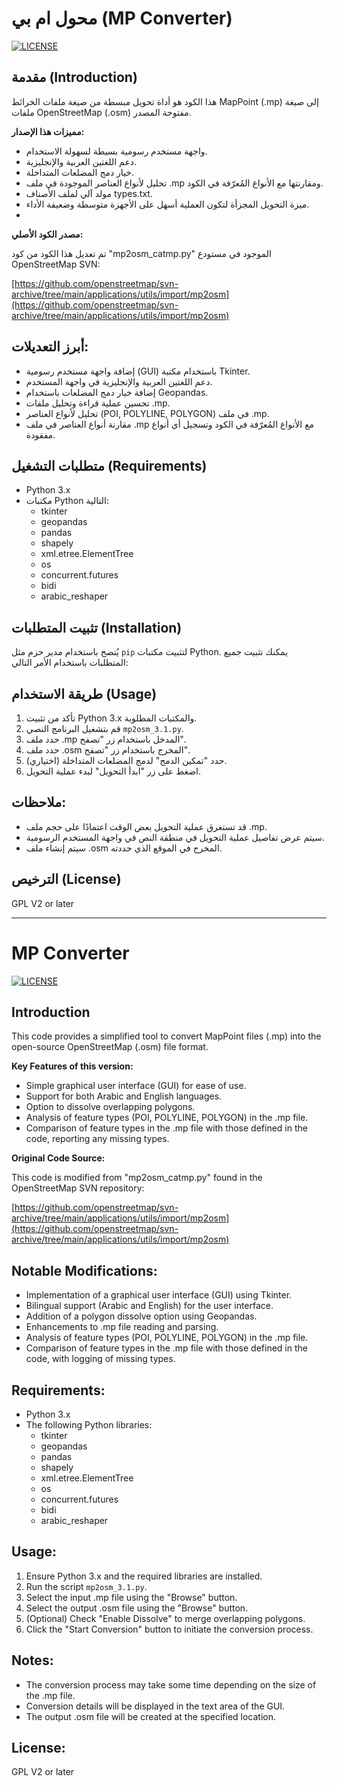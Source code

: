 # محول ام بي (MP Converter)

[![LICENSE](https://img.shields.io/badge/license-GPL%20V2%20or%20later-green)](https://www.gnu.org/licenses/old-licenses/gpl-2.0.en.html)

## مقدمة (Introduction)

هذا الكود هو أداة تحويل مبسطة من صيغة ملفات الخرائط MapPoint (.mp) إلى صيغة ملفات OpenStreetMap (.osm) مفتوحة المصدر. 

**مميزات هذا الإصدار:**

* واجهة مستخدم رسومية بسيطة لسهولة الاستخدام.
* دعم اللغتين العربية والإنجليزية.
* خيار دمج المضلعات المتداخلة.
* تحليل لأنواع العناصر الموجودة في ملف .mp ومقارنتها مع الأنواع المُعرّفة في الكود.
* مولد آلي لملف الأصناف types.txt.
* ميزة التحويل المجزأة لتكون العملية أسهل على الأجهزة متوسطة وضعيفة الأداء.
* 
**مصدر الكود الأصلي:**

تم تعديل هذا الكود من كود "mp2osm_catmp.py" الموجود في مستودع OpenStreetMap SVN:

[https://github.com/openstreetmap/svn-archive/tree/main/applications/utils/import/mp2osm](https://github.com/openstreetmap/svn-archive/tree/main/applications/utils/import/mp2osm)

## أبرز التعديلات:

* إضافة واجهة مستخدم رسومية (GUI) باستخدام مكتبة Tkinter.
* دعم اللغتين العربية والإنجليزية في واجهة المستخدم.
* إضافة خيار دمج المضلعات باستخدام Geopandas.
* تحسين عملية قراءة وتحليل ملفات .mp.
* تحليل لأنواع العناصر (POI, POLYLINE, POLYGON) في ملف .mp.
* مقارنة أنواع العناصر في ملف .mp مع الأنواع المُعرّفة في الكود وتسجيل أي أنواع مفقودة.

## متطلبات التشغيل (Requirements)

* Python 3.x
* مكتبات Python التالية:
    * tkinter
    * geopandas
    * pandas
    * shapely
    * xml.etree.ElementTree
    * os
    * concurrent.futures
    * bidi
    * arabic_reshaper
##  تثبيت المتطلبات (Installation)

 يُنصح باستخدام مدير حزم مثل `pip` لتثبيت مكتبات Python. يمكنك تثبيت جميع المتطلبات باستخدام الأمر التالي:

## طريقة الاستخدام (Usage)

1.  تأكد من تثبيت Python 3.x والمكتبات المطلوبة.
2.  قم بتشغيل البرنامج النصي `mp2osm_3.1.py`.
3.  حدد ملف .mp المدخل باستخدام زر "تصفح".
4.  حدد ملف .osm المخرج باستخدام زر "تصفح".
5.  (اختياري) حدد "تمكين الدمج" لدمج المضلعات المتداخلة.
6.  اضغط على زر "ابدأ التحويل" لبدء عملية التحويل.

## ملاحظات:

* قد تستغرق عملية التحويل بعض الوقت اعتمادًا على حجم ملف .mp.
* سيتم عرض تفاصيل عملية التحويل في منطقة النص في واجهة المستخدم الرسومية.
* سيتم إنشاء ملف .osm المخرج في الموقع الذي حددته.

## الترخيص (License)

GPL V2 or later

---

# MP Converter

[![LICENSE](https://img.shields.io/badge/license-GPL%20V2%20or%20later-green)](https://www.gnu.org/licenses/old-licenses/gpl-2.0.en.html)

## Introduction

This code provides a simplified tool to convert MapPoint files (.mp) into the open-source OpenStreetMap (.osm) file format.

**Key Features of this version:**

* Simple graphical user interface (GUI) for ease of use.
* Support for both Arabic and English languages.
* Option to dissolve overlapping polygons.
* Analysis of feature types (POI, POLYLINE, POLYGON) in the .mp file.
* Comparison of feature types in the .mp file with those defined in the code, reporting any missing types.

**Original Code Source:**

This code is modified from "mp2osm_catmp.py" found in the OpenStreetMap SVN repository:

[https://github.com/openstreetmap/svn-archive/tree/main/applications/utils/import/mp2osm](https://github.com/openstreetmap/svn-archive/tree/main/applications/utils/import/mp2osm)

## Notable Modifications:

* Implementation of a graphical user interface (GUI) using Tkinter.
* Bilingual support (Arabic and English) for the user interface.
* Addition of a polygon dissolve option using Geopandas.
* Enhancements to .mp file reading and parsing.
* Analysis of feature types (POI, POLYLINE, POLYGON) in the .mp file.
* Comparison of feature types in the .mp file with those defined in the code, with logging of missing types.

## Requirements:

* Python 3.x
* The following Python libraries:
    * tkinter
    * geopandas
    * pandas
    * shapely
    * xml.etree.ElementTree
    * os
    * concurrent.futures
    * bidi
    * arabic_reshaper

## Usage:

1.  Ensure Python 3.x and the required libraries are installed.
2.  Run the script `mp2osm_3.1.py`.
3.  Select the input .mp file using the "Browse" button.
4.  Select the output .osm file using the "Browse" button.
5.  (Optional) Check "Enable Dissolve" to merge overlapping polygons.
6.  Click the "Start Conversion" button to initiate the conversion process.

## Notes:

* The conversion process may take some time depending on the size of the .mp file.
* Conversion details will be displayed in the text area of the GUI.
* The output .osm file will be created at the specified location.

## License:

GPL V2 or later
